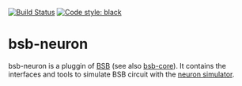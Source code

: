 [![Build Status](https://github.com/dbbs-lab/bsb-neuron/actions/workflows/main.yml/badge.svg)](https://github.com/dbbs-lab/bsb-neuron/actions/workflows/main.yml)
[![Code style: black](https://img.shields.io/badge/code%20style-black-000000.svg)](https://github.com/psf/black)

# bsb-neuron

bsb-neuron is a pluggin of [BSB](https://github.com/dbbs-lab/bsb) (see also 
[bsb-core](https://github.com/dbbs-lab/bsb-core)). 
It contains the interfaces and tools to simulate BSB circuit with the 
[neuron simulator](https://www.neuron.yale.edu/neuron/).

